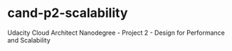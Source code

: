 # cand-p2-scalability
Udacity Cloud Architect Nanodegree - Project 2 - Design for Performance and Scalability

